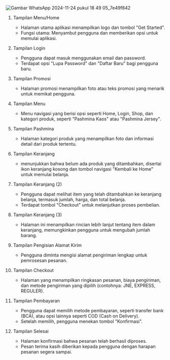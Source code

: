 ![Gambar WhatsApp 2024-11-24 pukul 18 49 05_7e49f842](https://github.com/user-attachments/assets/b0a8f5fb-86ec-4a41-b951-f3bbf7a3f6fa)   




1. Tampilan Menu/Home
   - Halaman utama aplikasi menampilkan logo dan tombol "Get Started".  
   - Fungsi utama: Menyambut pengguna dan memberikan opsi untuk memulai aplikasi.

2. Tampilan Login
   - Pengguna dapat masuk menggunakan email dan password.  
   - Terdapat opsi "Lupa Password" dan "Daftar Baru" bagi pengguna baru.

3. Tampilan Promosi 
   - Halaman promosi menampilkan foto atau teks promosi yang menarik untuk memikat pengguna.

4. Tampilan Menu  
   - Menu navigasi yang berisi opsi seperti Home, Login, Shop, dan kategori produk, seperti "Pashmina Kaos" atau "Pashmina Jersey".

5. Tampilan Pashmina  
   - Halaman kategori produk yang menampilkan foto dan informasi detail dari produk tertentu.

6. Tampilan Keranjang
   - menunjukkan bahwa belum ada produk yang ditambahkan, disertai ikon keranjang kosong dan tombol navigasi "Kembali ke Home" untuk memulai belanja.

7. Tampilan Keranjang (2)
   - Pengguna dapat melihat item yang telah ditambahkan ke keranjang belanja, termasuk jumlah, harga, dan total belanja.  
   - Terdapat tombol "Checkout" untuk melanjutkan proses pembelian.

8. Tampilan Keranjang (3)
   - Halaman ini menampilkan rincian lebih lanjut tentang item dalam keranjang, memungkinkan pengguna untuk mengubah jumlah barang.

9. Tampilan Pengisian Alamat Kirim
   - Pengguna diminta mengisi alamat pengiriman lengkap untuk pemrosesan pesanan.

10. Tampilan Checkout
    - Halaman yang menampilkan ringkasan pesanan, biaya pengiriman, dan metode pengiriman yang dipilih (contohnya: JNE, EXPRESS, REGULER).

12. Tampilan Pembayaran
    - Pengguna dapat memilih metode pembayaran, seperti transfer bank (BCA), atau opsi lainnya seperti COD (Cash on Delivery).  
    - Setelah memilih, pengguna menekan tombol "Konfirmasi".

13. Tampilan Selesai 
    - Halaman konfirmasi bahwa pesanan telah berhasil diproses.  
    - Pesan terima kasih diberikan kepada pengguna dengan harapan pesanan segera sampai.
